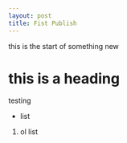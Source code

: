 ```yaml
---
layout: post
title: Fist Publish 
---
```


this is the start of something new 

# this is a heading 

testing 
- list

1. ol list 

